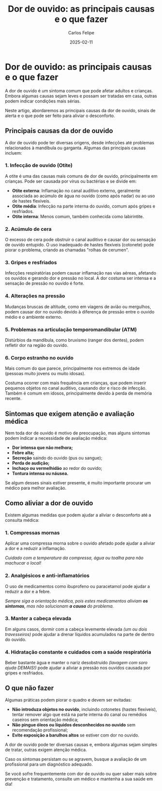 ﻿---
title: 'Dor de ouvido: as principais causas e o que fazer' 
date: '2025-02-11' 
excerpt: 'Descubra as principais causas da dor de ouvido, quando procurar um médico e o que pode ser feito para aliviar os sintomas.' 
author: 'Carlos Felipe' 
image: 'https://images.pexels.com/photos/7114756/pexels-photo-7114756.jpeg?auto=compress&cs=tinysrgb&w=1260&h=750&dpr=1'
---

# Dor de ouvido: as principais causas e o que fazer

A dor de ouvido é um sintoma comum que pode afetar adultos e crianças. Embora algumas causas sejam leves e possam ser tratadas em casa, outras podem indicar condições mais sérias. 

Neste artigo, abordaremos as principais causas da dor de ouvido, sinais de alerta e o que pode ser feito para aliviar o desconforto.

## Principais causas da dor de ouvido

A dor de ouvido pode ter diversas origens, desde infecções até problemas relacionados à mandíbula ou garganta. Algumas das principais causas incluem:

### 1. Infecção de ouvido (Otite)

A otite é uma das causas mais comuns de dor de ouvido, principalmente em crianças. Pode ser causada por vírus ou bactérias e se divide em:

-   **Otite externa**: Inflamação no canal auditivo externo, geralmente associada ao acúmulo de água no ouvido (como após nadar) ou ao uso de hastes flexíveis.
-   **Otite média**: Infecção na parte interna do ouvido, comum após gripes e resfriados.
-   **Otite interna**: Menos comum, também conhecida como labirintite.

### 2. Acúmulo de cera

O excesso de cera pode obstruir o canal auditivo e causar dor ou sensação de ouvido entupido. O uso inadequado de hastes flexíveis (cotonete) pode piorar o problema, criando as chamadas "rolhas de cerumen".

### 3. Gripes e resfriados

Infecções respiratórias podem causar inflamação nas vias aéreas, afetando os ouvidos e gerando dor e pressão no local. A dor costuma ser intensa e a sensação de pressão no ouvido é forte.

### 4. Alterações na pressão

Mudanças bruscas de altitude, como em viagens de avião ou mergulhos, podem causar dor no ouvido devido à diferença de pressão entre o ouvido médio e o ambiente externo.

### 5. Problemas na articulação temporomandibular (ATM)

Distúrbios da mandíbula, como bruxismo (ranger dos dentes), podem refletir dor na região do ouvido.

### 6. Corpo estranho no ouvido

Mais comum do que parece, principalmente nos extremos de idade (pessoas muito jovens ou muito idosas). 

Costuma ocorrer com mais frequência em crianças, que podem inserir pequenos objetos no canal auditivo, causando dor e risco de infecção. Também é comum em idosos, principalmente devido à perda de memória recente.

## Sintomas que exigem atenção e avaliação médica

Nem toda dor de ouvido é motivo de preocupação, mas alguns sintomas podem indicar a necessidade de avaliação médica:

-   **Dor intensa que não melhora;**
-   **Febre alta;**
-   **Secreção** saindo do ouvido (pus ou sangue);
-   **Perda de audição;**
-   **Inchaço ou vermelhidão** ao redor do ouvido;
-   **Tontura intensa ou náusea.**

Se algum desses sinais estiver presente, é muito importante procurar um médico para melhor avaliação.

## Como aliviar a dor de ouvido

Existem algumas medidas que podem ajudar a aliviar o desconforto até a consulta médica:

### 1. Compressas mornas

Aplicar uma compressa morna sobre o ouvido afetado pode ajudar a aliviar a dor e a reduzir a inflamação.

*Cuidado com a temperatura da compressa, água ou toalha para não machucar o local!*

### 2. Analgésicos e anti-inflamatórios

O uso de medicamentos como ibuprofeno ou paracetamol pode ajudar a reduzir a dor e a febre. 

*Sempre siga a orientação médica, pois estes medicamentos aliviam **os sintomas**, mas não solucionam **a causa** do problema.*

### 3. Manter a cabeça elevada

Em alguns casos, dormir com a cabeça levemente elevada *(um ou dois travesseiros)* pode ajudar a drenar líquidos acumulados na parte de dentro do ouvido.

### 4. Hidratação constante e cuidados com a saúde respiratória

Beber bastante água e manter o nariz desobstruído *(lavagem com soro ajuda DEMAIS!)* pode ajudar a aliviar a pressão nos ouvidos causada por gripes e resfriados.

## O que não fazer

Algumas práticas podem piorar o quadro e devem ser evitadas:

-   **Não introduza objetos no ouvido**, incluindo cotonetes (hastes flexíveis), tentar remover algo que está na parte interna do canal ou remédios caseiros sem orientação médica;
-   **Não pingue óleos ou líquidos desconhecidos no ouvido** sem recomendação profissional;
-   **Evite exposição a barulhos altos** se estiver com dor no ouvido.

A dor de ouvido pode ter diversas causas e, embora algumas sejam simples de tratar, outras exigem atenção médica. 

Caso os sintomas persistam ou se agravem, busque a avaliação de um profissional para um diagnóstico adequado.

Se você sofre frequentemente com dor de ouvido ou quer saber mais sobre prevenção e tratamento, consulte um médico e mantenha a sua saúde em dia!
